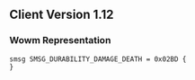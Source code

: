## Client Version 1.12

### Wowm Representation
```rust,ignore
smsg SMSG_DURABILITY_DAMAGE_DEATH = 0x02BD {
}

```
